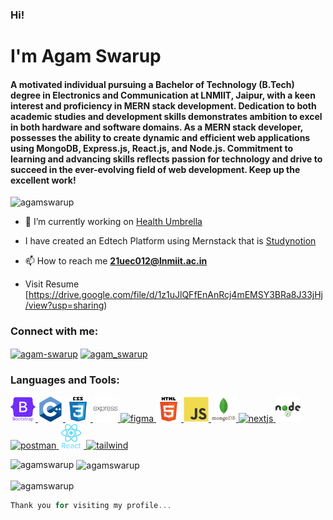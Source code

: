 ### Hi!
<h1>I'm Agam Swarup</h1>

<h4 align=="left">A motivated individual pursuing a Bachelor of Technology (B.Tech) degree in Electronics and Communication at LNMIIT, Jaipur, with a keen interest and proficiency in MERN stack development. Dedication to both academic studies and development skills demonstrates ambition to excel in both hardware and software domains. As a MERN stack developer, possesses the ability to create dynamic and efficient web applications using MongoDB, Express.js, React.js, and Node.js. Commitment to learning and advancing skills reflects passion for technology and drive to succeed in the ever-evolving field of web development. Keep up the excellent work!</h4>

<p align="left"> <img src="https://komarev.com/ghpvc/?username=agamswarup&label=Profile%20views&color=0e75b6&style=flat" alt="agamswarup" /> </p>

- 🔭 I’m currently working on [Health Umbrella](https://github.com/Agamswarup/health_umbrella_foundation_frontend)

- I have created an Edtech Platform using Mernstack that is [Studynotion](https://study-notion-edtech-frontend-ten.vercel.app)

- 📫 How to reach me **21uec012@lnmiit.ac.in**

- Visit Resume [https://drive.google.com/file/d/1z1uJlQFfEnAnRcj4mEMSY3BRa8J33jHj/view?usp=sharing)

<h3 align="left">Connect with me:</h3>
<p align="left">
<a href="https://linkedin.com/in/agam-swarup" target="blank"><img align="center" src="https://raw.githubusercontent.com/rahuldkjain/github-profile-readme-generator/master/src/images/icons/Social/linked-in-alt.svg" alt="agam-swarup" height="30" width="40" /></a>
<a href="https://www.leetcode.com/agam_swarup" target="blank"><img align="center" src="https://raw.githubusercontent.com/rahuldkjain/github-profile-readme-generator/master/src/images/icons/Social/leet-code.svg" alt="agam_swarup" height="30" width="40" /></a>
</p>

<h3 align="left" display="flex"  flex-direction="row" gap="100px background = "white" >Languages and Tools:</h3>
<p align="left"> <a href="https://getbootstrap.com" target="_blank" rel="noreferrer"> <img src="https://raw.githubusercontent.com/devicons/devicon/master/icons/bootstrap/bootstrap-plain-wordmark.svg" alt="bootstrap" width="40" height="40"/> </a> <a href="https://www.w3schools.com/cpp/" target="_blank" rel="noreferrer"> <img src="https://raw.githubusercontent.com/devicons/devicon/master/icons/cplusplus/cplusplus-original.svg" alt="cplusplus" width="40" height="40"/> </a> <a href="https://www.w3schools.com/css/" target="_blank" rel="noreferrer"> <img src="https://raw.githubusercontent.com/devicons/devicon/master/icons/css3/css3-original-wordmark.svg" alt="css3" width="40" height="40"/> </a> <a href="https://expressjs.com" target="_blank" rel="noreferrer"> <img src="https://raw.githubusercontent.com/devicons/devicon/master/icons/express/express-original-wordmark.svg" alt="express" width="40" height="40"/> </a> <a href="https://www.figma.com/" target="_blank" rel="noreferrer"> <img src="https://www.vectorlogo.zone/logos/figma/figma-icon.svg" alt="figma" width="40" height="40"/> </a> <a href="https://www.w3.org/html/" target="_blank" rel="noreferrer"> <img src="https://raw.githubusercontent.com/devicons/devicon/master/icons/html5/html5-original-wordmark.svg" alt="html5" width="40" height="40"/> </a> <a href="https://developer.mozilla.org/en-US/docs/Web/JavaScript" target="_blank" rel="noreferrer"> <img src="https://raw.githubusercontent.com/devicons/devicon/master/icons/javascript/javascript-original.svg" alt="javascript" width="40" height="40"/> </a> <a href="https://www.mongodb.com/" target="_blank" rel="noreferrer"> <img src="https://raw.githubusercontent.com/devicons/devicon/master/icons/mongodb/mongodb-original-wordmark.svg" alt="mongodb" width="40" height="40"/> </a> <a href="https://nextjs.org/" target="_blank" rel="noreferrer"> <img src="https://cdn.worldvectorlogo.com/logos/nextjs-2.svg" alt="nextjs" width="40" height="40"/> </a> <a href="https://nodejs.org" target="_blank" rel="noreferrer"> <img src="https://raw.githubusercontent.com/devicons/devicon/master/icons/nodejs/nodejs-original-wordmark.svg" alt="nodejs" width="40" height="40"/> </a> <a href="https://postman.com" target="_blank" rel="noreferrer"> <img src="https://www.vectorlogo.zone/logos/getpostman/getpostman-icon.svg" alt="postman" width="40" height="40"/> </a> <a href="https://reactjs.org/" target="_blank" rel="noreferrer"> <img src="https://raw.githubusercontent.com/devicons/devicon/master/icons/react/react-original-wordmark.svg" alt="react" width="40" height="40"/> </a> <a href="https://tailwindcss.com/" target="_blank" rel="noreferrer"> <img src="https://www.vectorlogo.zone/logos/tailwindcss/tailwindcss-icon.svg" alt="tailwind" width="40" height="40"/> </a> </p>

<p><img align="left" src="https://github-readme-stats.vercel.app/api/top-langs?username=agamswarup&show_icons=true&locale=en&layout=compact" alt="agamswarup" /></p>

<p>&nbsp;<img align="center" src="https://github-readme-stats.vercel.app/api?username=agamswarup&show_icons=true&locale=en" alt="agamswarup" /></p>
<p><img align="center" src="https://github-readme-streak-stats.herokuapp.com/?user=agamswarup&" alt="agamswarup" /></p>


```javascript
Thank you for visiting my profile...
```
